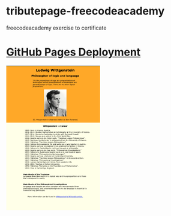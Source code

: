 # tributepage-freecodeacademy
freecodeacademy exercise to certificate

# [GitHub Pages Deployment](https://mariariosnavarro.github.io/surveyform-freecodeacademy/](https://mariariosnavarro.github.io/tributepage-freecodeacademy/)https://mariariosnavarro.github.io/tributepage-freecodeacademy/)

<div><img src="readme.png" width="250px"></div>
